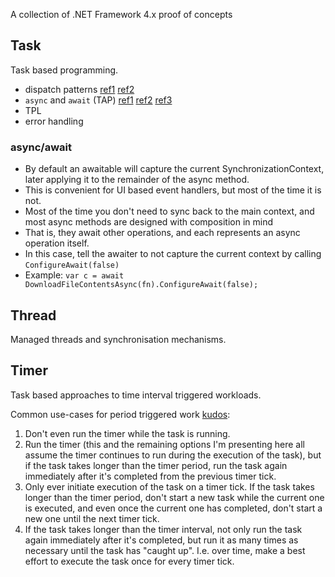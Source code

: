 ﻿A collection of .NET Framework 4.x proof of concepts

## Task

Task based programming.

- dispatch patterns [ref1](https://stackoverflow.com/questions/12337671/using-async-await-for-multiple-tasks) [ref2]()
- `async` and `await` (TAP) [ref1](https://blog.stephencleary.com/2012/02/async-and-await.html) [ref2](https://stackoverflow.com/questions/14177891/understanding-async-await-in-c-sharp) [ref3](https://docs.microsoft.com/en-us/dotnet/standard/parallel-programming/data-structures-for-parallel-programming)
- TPL
- error handling

### async/await

- By default an awaitable will capture the current SynchronizationContext, later applying it to the remainder of the async method.
- This is convenient for UI based event handlers, but most of the time it is not.
- Most of the time you don't need to sync back to the main context, and most async methods are designed with composition in mind
- That is, they await other operations, and each represents an async operation itself.
- In this case, tell the awaiter to not capture the current context by calling `ConfigureAwait(false)`
- Example: `var c = await DownloadFileContentsAsync(fn).ConfigureAwait(false);`


## Thread

Managed threads and synchronisation mechanisms.


## Timer

Task based approaches to time interval triggered workloads.

Common use-cases for period triggered work [kudos](https://stackoverflow.com/a/30254440/804423):

1. Don't even run the timer while the task is running.
2. Run the timer (this and the remaining options I'm presenting here all assume the timer continues to run during the execution of the task), but if the task takes longer than the timer period, run the task again immediately after it's completed from the previous timer tick.
3. Only ever initiate execution of the task on a timer tick. If the task takes longer than the timer period, don't start a new task while the current one is executed, and even once the current one has completed, don't start a new one until the next timer tick.
4. If the task takes longer than the timer interval, not only run the task again immediately after it's completed, but run it as many times as necessary until the task has "caught up". I.e. over time, make a best effort to execute the task once for every timer tick.